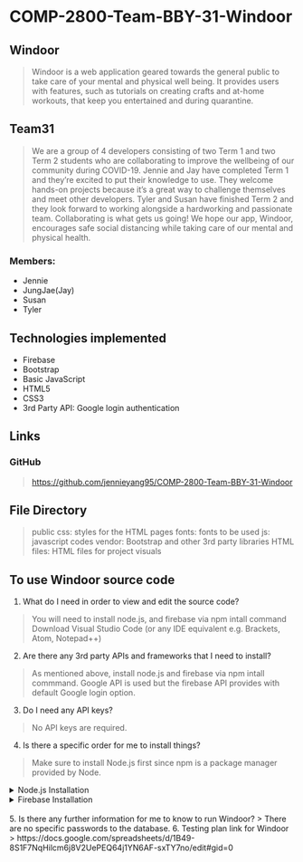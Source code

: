 # COMP-2800-Team-BBY-31-Windoor
## Windoor
> Windoor is a web application geared towards the general public to take care of your mental and physical well being. It provides users with features, such as tutorials on creating crafts and at-home workouts, that keep you entertained and during quarantine.
## Team31
> We are a group of 4 developers consisting of two Term 1 and two Term 2 students who are collaborating to improve the wellbeing of our community during COVID-19. Jennie and Jay have completed Term 1 and they’re excited to put their knowledge to use. They welcome hands-on projects because it’s a great way to challenge themselves and meet other developers. Tyler and Susan have finished Term 2 and they look forward to working alongside a hardworking and passionate team. Collaborating is what gets us going! We hope our app, Windoor, encourages safe social distancing while taking care of our mental and physical health.
### Members:
* Jennie 
* JungJae(Jay)
* Susan
* Tyler
## Technologies implemented
* Firebase
* Bootstrap
* Basic JavaScript
* HTML5
* CSS3
* 3rd Party API: Google login authentication
## Links
### GitHub
> https://github.com/jennieyang95/COMP-2800-Team-BBY-31-Windoor
## File Directory
> public
 > css: styles for the HTML pages
 > fonts: fonts to be used
 > js: javascript codes
 > vendor: Bootstrap and other 3rd party libraries
 > HTML files: HTML files for project visuals
## To use Windoor source code
1. What do I need in order to view and edit the source code?
  > You will need to install node.js, and firebase via npm intall command
  > Download Visual Studio Code (or any IDE equivalent e.g. Brackets, Atom, Notepad++)
2. Are there any 3rd party APIs and frameworks that I need to install?
  > As mentioned above, install node.js and firebase via npm intall commmand.
  > Google API is used but the firebase API provides with default Google login option.
3. Do I need any API keys?
  > No API keys are required.
4. Is there a specific order for me to install things?
  > Make sure to install Node.js first since npm is a package manager provided by Node.
<details>
 <summary>Node.js Installation</summary>
  <ul>
   <li> Go to https://nodejs.org/en/download/ to install the executable to download it on local. </li> 
   <li> For any help, go to https://phoenixnap.com/kb/install-node-js-npm-on-windows </li>
  </ul>
</details>
<details>
 <summary>Firebase Installation</summary>
  <ol>
   <li> $ npm init </li>
   <li> $ npm install --save firebase </li>
  </ol>
</details>
<br>
5. Is there any further information for me to know to run Windoor?
> There are no specific passwords to the database.
6. Testing plan link for Windoor
> https://docs.google.com/spreadsheets/d/1B49-8S1F7NqHilcm6j8V2UePEQ64j1YN6AF-sxTY7no/edit#gid=0
